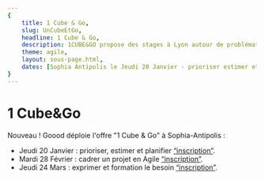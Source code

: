 ```yaml
---
{
	title: 1 Cube & Go, 
	slug: UnCubeEtGo, 
	headline: 1 Cube & Go, 
	description: 1CUBE&GO propose des stages à Lyon autour de problématiques de gestion de projet et leur résolution par des pratiques agiles., 
	theme: agile, 
	layout: sous-page.html, 
	dates: [Sophia Antipolis le Jeudi 20 Janvier - prioriser estimer et planifier - 15 mars 2018, Sophia Antipolis le Mardi 28 Février - cadrer un projet en Agile, Sophia Antipolis le Jeudi 24 Mars - exprimer et former le besoin]
}
---
```


# 1 Cube&Go #

Nouveau ! Goood déploie l'offre "1 Cube & Go" à Sophia-Antipolis : 

* Jeudi 20 Janvier : prioriser, estimer et planifier [“inscription”](https://yurplan.com/event/1-CUBE-GO-PRIORISER-ESTIMER-ET-PLANIFIER-SOPHIA-ANTIPOLIS/12819).  
* Mardi 28 Février : cadrer un projet en Agile [“inscription”](https://yurplan.com/event/1-CUBE-GO-CADRER-UN-PROJET-EN-AGILE-SOPHIA-ANTIPOLIS/13118).
* Jeudi 24 Mars : exprimer et formation le besoin [“inscription”](https://yurplan.com/event/1-CUBE-GO-EXPRIMER-ET-FORMALISER-LE-BESOIN-SOPHIA-ANTIPOLIS/13119).
